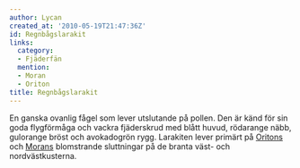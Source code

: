 ```yaml
---
author: Lycan
created_at: '2010-05-19T21:47:36Z'
id: Regnbågslarakit
links:
  category:
  - Fjäderfän
  mention:
  - Moran
  - Oriton
title: Regnbågslarakit
---
```


En ganska ovanlig fågel som lever utslutande på pollen. Den är känd för sin goda flygförmåga och
vackra fjäderskrud med blått huvud, rödarange näbb, gulorange bröst och avokadogrön rygg. Larakiten
lever primärt på [Oritons] och [Morans] blomstrande sluttningar på de branta väst- och
nordvästkusterna.

  [Oritons]: Oriton
  [Morans]: Moran